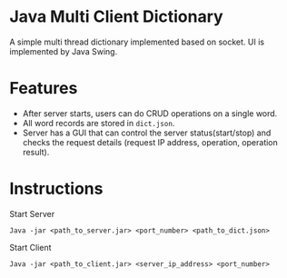 # Java Multi Client Dictionary
A simple multi thread dictionary implemented based on socket. UI is implemented by Java Swing.

# Features
- After server starts, users can do CRUD operations on a single word.
- All word records are stored in ```dict.json```.
- Server has a GUI that can control the server status(start/stop) and checks the request details (request IP address, operation, operation result).

# Instructions
Start Server
```
Java -jar <path_to_server.jar> <port_number> <path_to_dict.json>
```

Start Client
```
Java -jar <path_to_client.jar> <server_ip_address> <port_number>
```

